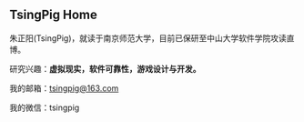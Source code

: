## TsingPig Home

<!--
**TsingPig/TsingPig** is a ✨ _special_ ✨ repository because its `README.md` (this file) appears on your GitHub profile.

Here are some ideas to get you started:

- 🔭 I’m currently working on ...
- 🌱 I’m currently learning ...
- 👯 I’m looking to collaborate on ...
- 🤔 I’m looking for help with ...
- 💬 Ask me about ...
- 📫 How to reach me: ...
- 😄 Pronouns: ...
- ⚡ Fun fact: ...
-->
朱正阳(TsingPig)，就读于南京师范大学，目前已保研至中山大学软件学院攻读直博。

研究兴趣：**虚拟现实，软件可靠性，游戏设计与开发。**

我的邮箱：tsingpig@163.com

我的微信：tsingpig


